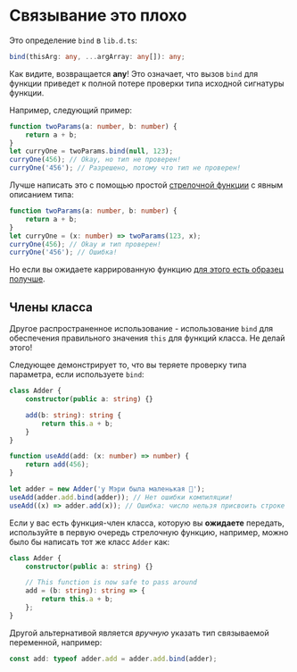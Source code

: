 # Связывание это плохо

Это определение `bind` в `lib.d.ts`:

```ts
bind(thisArg: any, ...argArray: any[]): any;
```

Как видите, возвращается **any**! Это означает, что вызов `bind` для функции приведет к полной потере проверки типа исходной сигнатуры функции.

Например, следующий пример:

```ts
function twoParams(a: number, b: number) {
    return a + b;
}
let curryOne = twoParams.bind(null, 123);
curryOne(456); // Okay, но тип не проверен!
curryOne('456'); // Разрешено, потому что тип не проверен!
```

Лучше написать это с помощью простой [стрелочной функции](../future-javascript/arrow-functions.md) с явным описанием типа:

```ts
function twoParams(a: number, b: number) {
    return a + b;
}
let curryOne = (x: number) => twoParams(123, x);
curryOne(456); // Okay и тип проверен!
curryOne('456'); // Ошибка!
```

Но если вы ожидаете каррированную функцию [для этого есть образец получше](./currying.md).

## Члены класса

Другое распространенное использование - использование `bind` для обеспечения правильного значения `this` для функций класса. Не делай этого!

Следующее демонстрирует то, что вы теряете проверку типа параметра, если используете `bind`:

```ts
class Adder {
    constructor(public a: string) {}

    add(b: string): string {
        return this.a + b;
    }
}

function useAdd(add: (x: number) => number) {
    return add(456);
}

let adder = new Adder('у Мэри была маленькая 🐑');
useAdd(adder.add.bind(adder)); // Нет ошибки компиляции!
useAdd((x) => adder.add(x)); // Ошибка: число нельзя присвоить строке
```

Если у вас есть функция-член класса, которую вы **ожидаете** передать, используйте в первую очередь стрелочную функцию, например, можно было бы написать тот же класс `Adder` как:

```ts
class Adder {
    constructor(public a: string) {}

    // This function is now safe to pass around
    add = (b: string): string => {
        return this.a + b;
    };
}
```

Другой альтернативой является _вручную_ указать тип связываемой переменной, например:

```ts
const add: typeof adder.add = adder.add.bind(adder);
```
